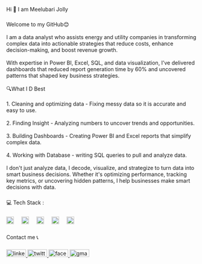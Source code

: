 <p align="left">Hi 👋 I am Meelubari Jolly</p>

###

<p align="left">Welcome to my GitHub😊<br><br>I am a data analyst who assists energy and utility companies in transforming complex data into actionable strategies that reduce costs, enhance decision-making, and boost revenue growth.<br><br>With expertise in Power BI, Excel, SQL, and data visualization, I’ve delivered dashboards that reduced report generation time by 60% and uncovered patterns that shaped key business strategies.<br><br>🔍What I D Best<br><br>1. Cleaning and optimizing data - Fixing messy data so it is accurate and easy to use. <br><br>2. Finding Insight - Analyzing numbers to uncover trends and opportunities.<br><br>3. Building Dashboards - Creating Power BI and Excel reports that simplify complex data. <br><br>4. Working with Database - writing SQL queries to pull and analyze data.<br><br>I don't just analyze data, I decode, visualize, and strategize to turn data into smart business decisions. Whether it's optimizing performance, tracking key metrics, or uncovering hidden patterns, I help businesses make smart decisions with data.</p>

###

<p align="left">💻 Tech Stack :</p>

###

<div align="left">
  <img src="https://github.com/user-attachments/assets/2a69e0be-21d7-42c7-a683-f0a2f73974f0" height="20" alt="Excel_logo" />
  <img width="12" />
  <img src="https://github.com/user-attachments/assets/e55466ed-5bb0-4e88-9d2b-0a02ba68f6be" height="20" alt="Power BI_logo" />
  <img width="12" />
  <img src="https://cdn.jsdelivr.net/gh/devicons/devicon/icons/python/python-original.svg" height="20" alt="python_logo"  />
  <img width="12" />
  <img src="https://cdn.jsdelivr.net/gh/devicons/devicon/icons/postgresql/postgresql-original.svg" height="20" alt="postgresql_logo"  />
  <img width="12" />
  <img src="https://cdn.jsdelivr.net/gh/devicons/devicon/icons/sqlite/sqlite-original.svg" height="20" alt="sqlite_logo"  />

</div>

###

<p align="left">Contact me 📞</p>

###

<div align="left">
  <a href="www.linkedin.com/in/meelubari-jolly-a31a371b4" target="_blank">
    <img src="https://raw.githubusercontent.com/maurodesouza/profile-readme-generator/master/src/assets/icons/social/linkedin/default.svg" width="52" height="20" alt="linkedin logo"  />
  </a>
  <a href="https://x.com/scarmeels" target="_blank">
    <img src="https://raw.githubusercontent.com/maurodesouza/profile-readme-generator/master/src/assets/icons/social/twitter/default.svg" width="52" height="20" alt="twitter logo"  />
  </a>
  <a href="https://web.facebook.com/jpirated" target="_blank">
    <img src="https://raw.githubusercontent.com/maurodesouza/profile-readme-generator/master/src/assets/icons/social/facebook/default.svg" width="52" height="20" alt="facebook logo"  />
  </a>
  <a href="jollymeelubari@gmail.com" target="_blank">
    <img src="https://raw.githubusercontent.com/maurodesouza/profile-readme-generator/master/src/assets/icons/social/gmail/default.svg" width="52" height="20" alt="gmail logo"  />
  </a>
</div>

###
